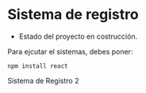 <h1> Sistema de registro </h1>

- Estado del proyecto en costrucción.
  
Para ejcutar el sistemas, debes poner:
 
```npm install react```

Sistema de Registro 2
